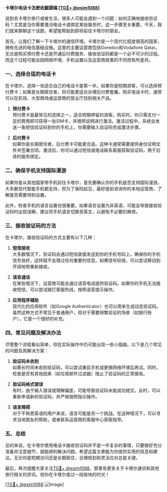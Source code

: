 **卡塔尔电话卡怎麽收驗證碼 [[TG💪+ @esim1088](https://t.me/s/esim1088)]**

说到去卡塔尔旅行或者生活，很多人可能会遇到一个问题：如何正确地接收验证码？尤其是当你需要激活电话卡或绑定某些服务时，这一步骤至关重要。今天，我们就来聊聊这个话题，希望能帮助到即将前往卡塔尔的朋友。

首先，让我们了解一下卡塔尔的通信环境。卡塔尔是一个现代化程度很高的国家，拥有先进的电信基础设施。这里的主要运营商包括Ooredoo和Vodafone Qatar。无论是购买预付费卡还是开通后付费服务，接收验证码都是一个必不可少的过程。而这个过程可能会因网络环境、手机设置以及运营商政策的不同而有所差异。

### **一、选择合适的电话卡**

在卡塔尔，选择一张适合自己的电话卡是第一步。如果你是短期游客，可以选择预付费卡；如果是长期居住者，则可能更适合办理后付费套餐。购买电话卡时，通常可以在机场、大型商场或运营商的营业厅找到相关产品。

1. **预付费卡**  
   预付费卡是最常见的选择之一，适合短期停留的游客。购买时，你只需支付一定的费用即可获得一张SIM卡，并按照说明进行激活。激活过程中，系统会发送一条短信验证码到你的手机上，你需要输入验证码完成激活步骤。

2. **后付费卡**  
   如果你是长期居住者，后付费卡可能更合适。这种卡通常需要提供身份证明文件并签署合同。激活后，你可以通过短信或电话联系客服获取验证码，用于后续的服务绑定。

### **二、确保手机支持国际漫游**

如果你是从其他国家带手机前往卡塔尔，首先要确认你的手机是否支持国际漫游。大多数现代智能手机都支持，但为了保险起见，最好提前咨询你的本地运营商，了解是否需要特别设置。

此外，检查手机的语言设置也很重要。如果语言设置为非英语，可能会导致接收验证码时出现误解。建议将手机语言切换至英文，以避免不必要的麻烦。

### **三、接收验证码的方法**

在卡塔尔，接收验证码的方式主要有以下几种：

1. **短信接收**  
   大多数情况下，验证码会通过短信直接发送到你的手机号码上。确保你的手机信号良好，这样就不会错过任何重要的信息。如果信号较弱，可以尝试移动到开阔地带重新接收。

2. **语音通话**  
   在某些情况下，运营商可能会通过语音电话提供验证码。如果你的手机无法接收短信，可以尝试拨打客服热线，按照语音提示操作。

3. **应用程序辅助**  
   现代化的应用软件（如Google Authenticator）也可以用来生成动态验证码。虽然这种方式不常见于普通用户，但对于需要频繁验证的场景（如银行账户），它是一个很好的补充。

### **四、常见问题及解决办法**

尽管整个流程看似简单，但在实际操作中仍可能出现一些小插曲。以下是几个常见的问题及其解决方案：

1. **验证码未收到**  
   如果长时间未收到验证码，可以尝试重启手机或更换网络环境后再试。同时，检查是否有其他因素（如垃圾邮件过滤器）阻止了验证码的正常接收。

2. **验证码格式错误**  
   有时，由于输入错误或理解偏差，可能导致验证码未能成功提交。此时，可以重新申请新的验证码，并严格按照指示操作。

3. **语言障碍**  
   对于不熟悉英语的用户来说，语言可能是另一个挑战。在这种情况下，可以寻求当地朋友的帮助，或者联系运营商的客服中心获取指导。

### **五、总结**

总的来说，在卡塔尔使用电话卡接收验证码并不是一件复杂的事情，只要做好充分准备并注意细节，就能顺利解决问题。希望这篇文章能为你提供实用的信息和建议。无论你是短期访问还是长期居住，合理规划和灵活应对总是关键。

最后，再次提醒大家关注[TG💪+ @esim1088](https://t.me/s/esim1088)，那里有更多关于卡塔尔通讯和其他旅行相关的资讯。祝你在卡塔尔度过一段愉快的时光！

[[TG💪+ @esim1088](https://t.me/s/esim1088) ![Image](https://i.postimg.cc/4NQfJmqS/Snipaste-2025-05-13-00-14-12.png)]